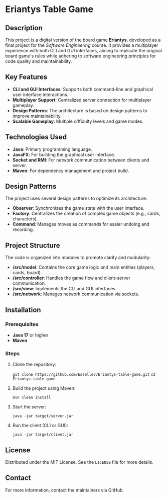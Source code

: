# Eriantys Table Game

## Description

This project is a digital version of the board game **Eriantys**, developed as a final project for the *Software Engineering* course. It provides a multiplayer experience with both CLI and GUI interfaces, aiming to replicate the original board game's rules while adhering to software engineering principles for code quality and maintainability.

## Key Features

- **CLI and GUI Interfaces**: Supports both command-line and graphical user interface interactions.
- **Multiplayer Support**: Centralized server connection for multiplayer gameplay.
- **Design Patterns**: The architecture is based on design patterns to improve maintainability.
- **Scalable Gameplay**: Multiple difficulty levels and game modes.

## Technologies Used

- **Java**: Primary programming language.
- **JavaFX**: For building the graphical user interface.
- **Socket and RMI**: For network communication between clients and server.
- **Maven**: For dependency management and project build.

## Design Patterns

The project uses several design patterns to optimize its architecture:

- **Observer**: Synchronizes the game state with the user interface.
- **Factory**: Centralizes the creation of complex game objects (e.g., cards, characters).
- **Command**: Manages moves as commands for easier undoing and recording.

## Project Structure

The code is organized into modules to promote clarity and modularity:

- **/src/model**: Contains the core game logic and main entities (players, cards, board).
- **/src/controller**: Handles the game flow and client-server communication.
- **/src/view**: Implements the CLI and GUI interfaces.
- **/src/network**: Manages network communication via sockets.

## Installation

### Prerequisites

- **Java 17** or higher
- **Maven**

### Steps

1. Clone the repository:

   `git clone https://github.com/Esselle7/Eriantys-table-game.git`
   `cd Eriantys-table-game`

2. Build the project using Maven:

   `mvn clean install`

3. Start the server:

   `java -jar target/server.jar`

4. Run the client (CLI or GUI):

   `java -jar target/client.jar`

## License

Distributed under the MIT License. See the `LICENSE` file for more details.

## Contact

For more information, contact the maintainers via GitHub.
